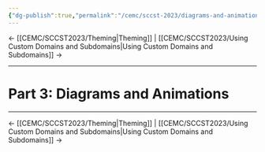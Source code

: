 ```yaml
---
{"dg-publish":true,"permalink":"/cemc/sccst-2023/diagrams-and-animations/","dgHomeLink":false}
---
```



← [[CEMC/SCCST2023/Theming\|Theming]] | [[CEMC/SCCST2023/Using Custom Domains and Subdomains\|Using Custom Domains and Subdomains]] →

---

# Part 3: Diagrams and Animations

---

← [[CEMC/SCCST2023/Theming\|Theming]] | [[CEMC/SCCST2023/Using Custom Domains and Subdomains\|Using Custom Domains and Subdomains]] →


